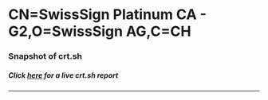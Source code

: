 # CN=SwissSign Platinum CA - G2,O=SwissSign AG,C=CH
### Snapshot of crt.sh
##### Click [here](https://crt.sh/?q=Serial_0091C4EC3C7C7D6055) for a live crt.sh report

---
